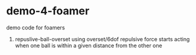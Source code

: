 # demo-4-foamer
demo code for foamers
1. repuslive-ball-overset
   using overset/6dof
   repulsive force starts acting when one ball is within a given distance from the other one

